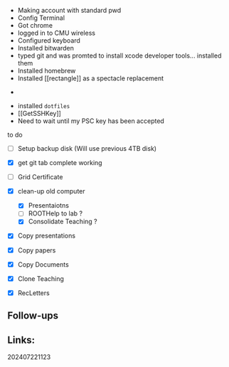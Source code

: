 
-  Making account with standard pwd
- Config Terminal 
- Got chrome
- logged in to CMU wireless
- Configured keyboard
- Installed bitwarden
- typed git and was promted to install xcode developer tools... installed them
- Installed homebrew
- Installed [[rectangle]] as a spectacle replacement 
- ```brew install emacs
- installed ```dotfiles```
- [[GetSSHKey]]
- Need to wait until my PSC key has been accepted



to do
- [ ] Setup backup disk (Will use previous 4TB disk)
- [x]  get git tab complete working
- [ ] Grid Certificate
- [x]  clean-up old computer
	- [x] Presentaiotns 
	- [ ] ROOTHelp to lab ? 
	- [x] Consolidate Teaching ?
- [x] Copy presentations
- [x] Copy papers
- [x] Copy Documents
- [x] Clone Teaching
- [x] RecLetters





## Follow-ups


## Links: 



202407221123
